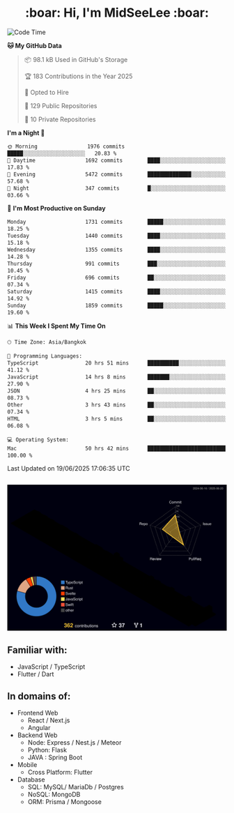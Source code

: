 <h1 align="center"> :boar: Hi, I'm MidSeeLee :boar:</h1>
 
<!--START_SECTION:waka-->
![Code Time](http://img.shields.io/badge/Code%20Time-3%2C088%20hrs%2048%20mins-blue)

**🐱 My GitHub Data** 

> 📦 98.1 kB Used in GitHub's Storage 
 > 
> 🏆 183 Contributions in the Year 2025
 > 
> 💼 Opted to Hire
 > 
> 📜 129 Public Repositories 
 > 
> 🔑 10 Private Repositories 
 > 
**I'm a Night 🦉** 

```text
🌞 Morning                1976 commits        █████░░░░░░░░░░░░░░░░░░░░   20.83 % 
🌆 Daytime                1692 commits        ████░░░░░░░░░░░░░░░░░░░░░   17.83 % 
🌃 Evening                5472 commits        ██████████████░░░░░░░░░░░   57.68 % 
🌙 Night                  347 commits         █░░░░░░░░░░░░░░░░░░░░░░░░   03.66 % 
```
📅 **I'm Most Productive on Sunday** 

```text
Monday                   1731 commits        █████░░░░░░░░░░░░░░░░░░░░   18.25 % 
Tuesday                  1440 commits        ████░░░░░░░░░░░░░░░░░░░░░   15.18 % 
Wednesday                1355 commits        ████░░░░░░░░░░░░░░░░░░░░░   14.28 % 
Thursday                 991 commits         ███░░░░░░░░░░░░░░░░░░░░░░   10.45 % 
Friday                   696 commits         ██░░░░░░░░░░░░░░░░░░░░░░░   07.34 % 
Saturday                 1415 commits        ████░░░░░░░░░░░░░░░░░░░░░   14.92 % 
Sunday                   1859 commits        █████░░░░░░░░░░░░░░░░░░░░   19.60 % 
```


📊 **This Week I Spent My Time On** 

```text
🕑︎ Time Zone: Asia/Bangkok

💬 Programming Languages: 
TypeScript               20 hrs 51 mins      ██████████░░░░░░░░░░░░░░░   41.12 % 
JavaScript               14 hrs 8 mins       ███████░░░░░░░░░░░░░░░░░░   27.90 % 
JSON                     4 hrs 25 mins       ██░░░░░░░░░░░░░░░░░░░░░░░   08.73 % 
Other                    3 hrs 43 mins       ██░░░░░░░░░░░░░░░░░░░░░░░   07.34 % 
HTML                     3 hrs 5 mins        ██░░░░░░░░░░░░░░░░░░░░░░░   06.08 % 

💻 Operating System: 
Mac                      50 hrs 42 mins      █████████████████████████   100.00 % 
```


 Last Updated on 19/06/2025 17:06:35 UTC
<!--END_SECTION:waka-->

##

![](./profile-3d-contrib/profile-night-rainbow.svg)

## Familiar with:
- JavaScript / TypeScript
- Flutter / Dart

## In domains of:
- Frontend Web
  - React / Next.js
  - Angular
- Backend Web
  - Node: Express / Nest.js / Meteor
  - Python: Flask
  - JAVA : Spring Boot
- Mobile
  - Cross Platform: Flutter
- Database
  - SQL: MySQL/ MariaDb / Postgres
  - NoSQL: MongoDB
  - ORM: Prisma / Mongoose
